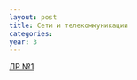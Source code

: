 ```yaml
---
layout: post
title: Сети и телекоммуникации
categories: 
year: 3
---
```


[ЛР №1](https://disk.yandex.ru/d/2PbpsiYjD18TJg)
